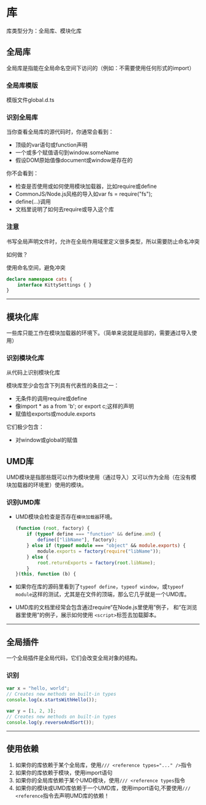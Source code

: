 # 库

库类型分为：全局库、模块化库

## 全局库

全局库是指能在全局命名空间下访问的（例如：不需要使用任何形式的import）

### 全局库模版

模版文件global.d.ts

### 识别全局库

当你查看全局库的源代码时，你通常会看到：

* 顶级的var语句或function声明
* 一个或多个赋值语句到window.someName
* 假设DOM原始值像document或window是存在的

你不会看到：

* 检查是否使用或如何使用模块加载器，比如require或define
* CommonJS/Node.js风格的导入如var fs = require("fs");
* define(...)调用
* 文档里说明了如何去require或导入这个库

### 注意

书写全局声明文件时，允许在全局作用域里定义很多类型，所以需要防止命名冲突

如何做？

使用命名空间，避免冲突

```typescript
declare namespace cats {
    interface KittySettings { }
}
```

---

## 模块化库

一些库只能工作在模块加载器的环境下。（简单来说就是局部的，需要通过导入使用）

### 识别模块化库

从代码上识别模块化库

模块库至少会包含下列具有代表性的条目之一：

* 无条件的调用require或define
* 像import * as a from 'b'; or export c;这样的声明
* 赋值给exports或module.exports

它们极少包含：

* 对window或global的赋值

## UMD库

UMD模块是指那些既可以作为模块使用（通过导入）又可以作为全局（在没有模块加载器的环境里）使用的模块。

### 识别UMD库

* UMD模块会检查是否存在`模块加载器`环境。

    ```typescript
    (function (root, factory) {
        if (typeof define === "function" && define.amd) {
            define(["libName"], factory);
        } else if (typeof module === "object" && module.exports) {
            module.exports = factory(require("libName"));
        } else {
            root.returnExports = factory(root.libName);
        }
    }(this, function (b) {
    ```

* 如果你在库的源码里看到了`typeof define`，`typeof window`，或`typeof module`这样的测试，尤其是在文件的顶端，那么它几乎就是一个UMD库。

* UMD库的文档里经常会包含通过require“在Node.js里使用”例子， 和“在浏览器里使用”的例子，展示如何使用 `<script>`标签去加载脚本。

---

## 全局插件

一个全局插件是全局代码，它们会改变全局对象的结构。

### 识别

```typescript
var x = "hello, world";
// Creates new methods on built-in types
console.log(x.startsWithHello());

var y = [1, 2, 3];
// Creates new methods on built-in types
console.log(y.reverseAndSort());
```

---

## 使用依赖

1. 如果你的库依赖于某个全局库，使用`/// <reference types="..." />`指令
2. 如果你的库依赖于模块，使用import语句
3. 如果你的全局库依赖于某个UMD模块，使用`/// <reference types`指令
4. 如果你的模块或UMD库依赖于一个UMD库，使用import语句,不要使用`/// <reference`指令去声明UMD库的依赖！
